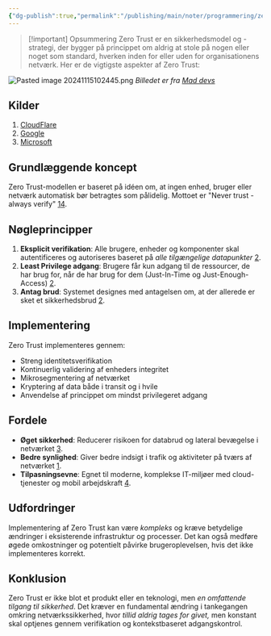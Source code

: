 ```yaml
---
{"dg-publish":true,"permalink":"/publishing/main/noter/programmering/zero-trust/","created":"2024-11-15T10:23:17.679+01:00"}
---
```


> [!important] Opsummering 
> Zero Trust er en sikkerhedsmodel og -strategi, der bygger på princippet om aldrig at stole på nogen eller noget som standard, hverken inden for eller uden for organisationens netværk. Her er de vigtigste aspekter af Zero Trust:

![Pasted image 20241115102445.png](/img/user/Resource/98_Images/Pasted%20image%2020241115102445.png)
*Billedet er fra [Mad devs](https://maddevs.io/blog/what-is-zero-trust-network-architecture/)*

## Kilder
1. [CloudFlare](https://www.cloudflare.com/learning/security/glossary/what-is-zero-trust/)
2. [Google](https://cloud.google.com/learn/what-is-zero-trust)
3. [Microsoft](https://learn.microsoft.com/en-us/security/zero-trust/zero-trust-overview?WT_mc_id=academic-0000-abartolo)
## Grundlæggende koncept

Zero Trust-modellen er baseret på idéen om, at ingen enhed, bruger eller netværk automatisk bør betragtes som pålidelig. Mottoet er "Never trust - always verify" [1](https://cloud.google.com/learn/what-is-zero-trust)[4](https://en.wikipedia.org/wiki/Zero_trust_security_model).

## Nøgleprincipper

1. **Eksplicit verifikation**: Alle brugere, enheder og komponenter skal autentificeres og autoriseres baseret på *alle tilgængelige datapunkter* [2](https://learn.microsoft.com/en-us/security/zero-trust/zero-trust-overview?WT_mc_id=academic-0000-abartolo).
2. **Least Privilege adgang**: Brugere får kun adgang til de ressourcer, de har brug for, når de har brug for dem (Just-In-Time og Just-Enough-Access) [2](https://learn.microsoft.com/en-us/security/zero-trust/zero-trust-overview?WT_mc_id=academic-0000-abartolo).
3. **Antag brud**: Systemet designes med antagelsen om, at der allerede er sket et sikkerhedsbrud [2](https://learn.microsoft.com/en-us/security/zero-trust/zero-trust-overview?WT_mc_id=academic-0000-abartolo).

## Implementering

Zero Trust implementeres gennem:

- Streng identitetsverifikation
- Kontinuerlig validering af enheders integritet
- Mikrosegmentering af netværket
- Kryptering af data både i transit og i hvile
- Anvendelse af princippet om mindst privilegeret adgang

## Fordele

- **Øget sikkerhed**: Reducerer risikoen for databrud og lateral bevægelse i netværket [3](https://www.cloudflare.com/learning/security/glossary/what-is-zero-trust/).
- **Bedre synlighed**: Giver bedre indsigt i trafik og aktiviteter på tværs af netværket [1](https://cloud.google.com/learn/what-is-zero-trust).
- **Tilpasningsevne**: Egnet til moderne, komplekse IT-miljøer med cloud-tjenester og mobil arbejdskraft [4](https://en.wikipedia.org/wiki/Zero_trust_security_model).

## Udfordringer

Implementering af Zero Trust kan være *kompleks* og kræve betydelige ændringer i eksisterende infrastruktur og processer. Det kan også medføre øgede omkostninger og potentielt påvirke brugeroplevelsen, hvis det ikke implementeres korrekt.

## Konklusion

Zero Trust er ikke blot et produkt eller en teknologi, men *en omfattende tilgang til sikkerhed*. Det kræver en fundamental ændring i tankegangen omkring netværkssikkerhed, hvor *tillid aldrig tages for givet,* men konstant skal optjenes gennem verifikation og kontekstbaseret adgangskontrol.